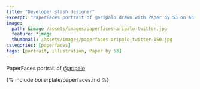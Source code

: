 ```yaml
---
title: "Developer slash designer"
excerpt: "PaperFaces portrait of @aripalo drawn with Paper by 53 on an iPad."
image: 
  path: &image /assets/images/paperfaces-aripalo-twitter.jpg 
  feature: *image
  thumbnail: /assets/images/paperfaces-aripalo-twitter-150.jpg
categories: [paperfaces]
tags: [portrait, illustration, Paper by 53]
---
```


PaperFaces portrait of [@aripalo](https://twitter.com/aripalo).

{% include boilerplate/paperfaces.md %}
